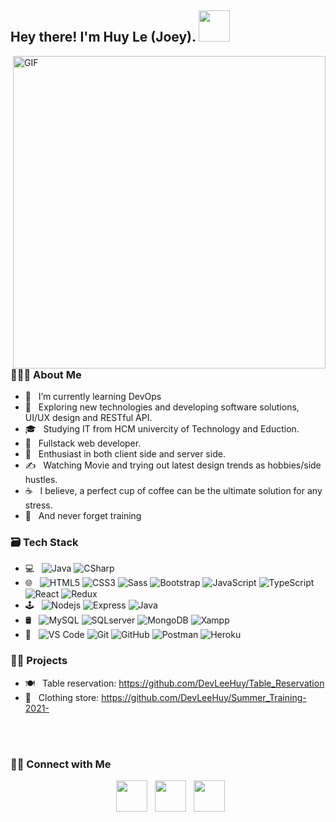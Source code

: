 <h2> Hey there! I'm Huy Le (Joey). <img src="https://chrisdermody.com/content/images/2019/07/animation3-npm_run-v4.gif" width="50"></h2>
<img align="right" alt="GIF" src="https://camo.githubusercontent.com/b6860107d5fad033d519367771dc48185ae1b0a41ec3d8edd34a53cb001a3d31/68747470733a2f2f6d61676963636f70792e78797a2f6173736574732f696d616765732f6861646465722e676966" width="500"/>

<h3> 👨🏻‍💻 About Me </h3>

- 🔭 &nbsp; I’m currently learning DevOps
- 🤔 &nbsp; Exploring new technologies and developing software solutions, UI/UX design and RESTful API.
- 🎓 &nbsp; Studying IT from HCM univercity of Technology and Eduction.
- 💼 &nbsp; Fullstack web developer.
- 🌱 &nbsp; Enthusiast in both client side and server side.
- ✍️ &nbsp; Watching Movie and trying out latest design trends as hobbies/side hustles.
- ☕ &nbsp; I believe, a perfect cup of coffee can be the ultimate solution for any stress. 
- 🥊 &nbsp; And never forget training

<h3>🗃️ Tech Stack</h3>

- 💻 &nbsp; ![Java](https://img.shields.io/badge/-java-E34A86?style=flat-square&logo=java) 
             ![CSharp](https://img.shields.io/badge/-CSharp-43aaf9?style=flat-square&logo=c)
- 🌐 &nbsp; ![HTML5](https://img.shields.io/badge/-HTML5-%23E44D27?style=flat-square&logo=html5&logoColor=ffffff) 
            ![CSS3](https://img.shields.io/badge/-CSS3-%231572B6?style=flat-square&logo=css3) 
            ![Sass](https://img.shields.io/badge/-Sass-%23CC6699?style=flat-square&logo=sass&logoColor=ffffff)
            ![Bootstrap](https://img.shields.io/badge/-Bootstrap-%23a366cc?style=flat-square&logo=bootstrap&logoColor=ffffff)
            ![JavaScript](https://img.shields.io/badge/-JavaScript-%23F7DF1C?style=flat-square&logo=javascript&logoColor=000000&labelColor=%23F7DF1C&color=%23FFCE5A)
            ![TypeScript](https://img.shields.io/badge/-TypeScript-007ACC?style=flat-square&logo=typescript&logoColor=white)
            ![React](https://img.shields.io/badge/-React-%23282C34?style=flat-square&logo=react)
            ![Redux](https://img.shields.io/badge/-Redux-%23e5e5e5?style=flat-square&logo=redux&logoColor=da7cff)
- 🕹️ &nbsp; ![Nodejs](https://img.shields.io/badge/-Nodejs-black?style=flat-square&logo=Node.js)
              ![Express](https://img.shields.io/badge/-Express-E34A86?style=flat-square&logo=Express)
              ![Java](https://img.shields.io/badge/-java-E34A86?style=flat-square&logo=java)
- 🛢 &nbsp; ![MySQL](https://img.shields.io/badge/-MySQL-e8e8e8?style=flat-square&logo=mysql)
            ![SQLserver](https://img.shields.io/badge/-SQLserver-181717?style=flat-square&logo=sql-server)
            ![MongoDB](https://img.shields.io/badge/-MongoDB-49C31B?style=flat-square&logo=mongodb)
            ![Xampp](https://img.shields.io/badge/-Xampp-%23F05032?style=flat-square&logo=xampp&logoColor=%23ffffff) 
- 🔧 &nbsp; ![VS Code](https://img.shields.io/badge/-VSCode-%23007ACC?style=flat-square&logo=visual-studio-code)
            ![Git](https://img.shields.io/badge/-Git-%23F05032?style=flat-square&logo=git&logoColor=%23ffffff) 
            ![GitHub](https://img.shields.io/badge/-GitHub-181717?style=flat-square&logo=github)
            ![Postman](https://img.shields.io/badge/-Postman-181717?style=flat-square&logo=Postman)
            ![Heroku](https://img.shields.io/badge/-Heroku-430098?style=flat-square&logo=heroku)


<h3>💪🏻 Projects </h3>

- 🍽️ &nbsp; Table reservation: https://github.com/DevLeeHuy/Table_Reservation
- 👔 &nbsp; Clothing store: https://github.com/DevLeeHuy/Summer_Training-2021-

<br>

<!-- <img align="center" src="https://github-readme-stats.vercel.app/api?username=devSouvik&include_all_commits=true&count_private=true&show_icons=true&line_height=20&title_color=7A7ADB&icon_color=2234AE&text_color=D3D3D3&bg_color=0,000000,130F40" alt="devSouvik's Github Stats"> -->

</br>

<!-- [![Top Langs](https://github-readme-stats.vercel.app/api/top-langs/?username=devSouvik&layout=compact&text_color=daf7dc&bg_color=151515)](https://github.com/devSouvik/github-readme-stats) -->


<h3> 🤝🏻 Connect with Me </h3>

<p align="center">
&nbsp; <a href="https://www.facebook.com/Leehuy2909" target="_blank" rel="noopener noreferrer"><img src="https://media.macosicons.com/parse/files/macOSicons/9408af703138e50f296786ed0f3ec06d_Facebook.png" width="50" /></a>  
&nbsp; <a href="https://www.linkedin.com/in/quang-huy-le-48bb67210/" target="_blank" rel="noopener noreferrer"><img src="https://media.macosicons.com/parse/files/macOSicons/c1dafa6ab9556f27e2b9a3a6e1f07630_low_res_1619104099625.png" width="50" /></a>
&nbsp; <a href="mailto:huyle29092000@gmail.com" target="_blank" rel="noopener noreferrer"><img src="https://media.macosicons.com/parse/files/macOSicons/7c2f79305b1b7dbbea936f5d66f4ee37_Google_Gmail.png"  width="50" /></a>
</p>



